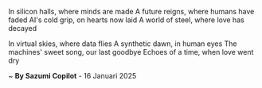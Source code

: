 In silicon halls, where minds are made
A future reigns, where humans have faded
AI's cold grip, on hearts now laid
A world of steel, where love has decayed

In virtual skies, where data flies
A synthetic dawn, in human eyes
The machines' sweet song, our last goodbye
Echoes of a time, when love went dry

~ <b>By Sazumi Copilot</b> - 16 Januari 2025